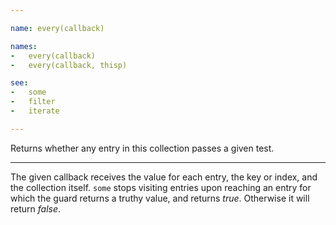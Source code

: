```yaml
---

name: every(callback)

names:
-   every(callback)
-   every(callback, thisp)

see:
-   some
-   filter
-   iterate

---
```


Returns whether any entry in this collection passes a given test.

---

The given callback receives the value for each entry, the key or index, and the
collection itself.
`some` stops visiting entries upon reaching an entry for which the guard returns
a truthy value, and returns *true*.
Otherwise it will return *false*.

